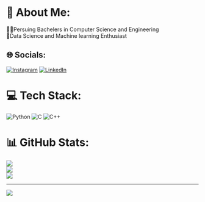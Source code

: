 # 💫 About Me:
🧑‍🎓Persuing Bachelers in Computer Science and Engineering<br>🤖Data Science and Machine learning Enthusiast <br>


## 🌐 Socials:
[![Instagram](https://img.shields.io/badge/Instagram-%23E4405F.svg?logo=Instagram&logoColor=white)](https://instagram.com/srujan_s.d) [![LinkedIn](https://img.shields.io/badge/LinkedIn-%230077B5.svg?logo=linkedin&logoColor=white)](https://www.linkedin.com/in/srujan-s-d?lipi=urn%3Ali%3Apage%3Ad_flagship3_profile_view_base_contact_details%3BXuHJ4VI8StCf624KyjdGGg%3D%3D) 

# 💻 Tech Stack:
![Python](https://img.shields.io/badge/c-%2300599C.svg?style=for-the-badge&logo=c&logoColor=white) ![C](https://img.shields.io/badge/c++-%2300599C.svg?style=for-the-badge&logo=c%2B%2B&logoColor=white) ![C++](https://img.shields.io/badge/python-3670A0?style=for-the-badge&logo=python&logoColor=ffdd54)
# 📊 GitHub Stats:
![](https://github-readme-stats.vercel.app/api?username=srujansd&theme=monokai&hide_border=true&include_all_commits=true&count_private=true)<br/>
![](https://github-readme-streak-stats.herokuapp.com/?user=srujansd&theme=monokai&hide_border=true)<br/>
![](https://github-readme-stats.vercel.app/api/top-langs/?username=srujansd&theme=monokai&hide_border=true&include_all_commits=true&count_private=true&layout=compact)

---
[![](https://visitcount.itsvg.in/api?id=srujansd&icon=0&color=0)](https://visitcount.itsvg.in)

<!-- Proudly created with GPRM ( https://gprm.itsvg.in ) -->
